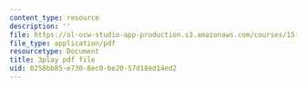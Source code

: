```yaml
---
content_type: resource
description: ''
file: https://ol-ocw-studio-app-production.s3.amazonaws.com/courses/15-390-new-enterprises-spring-2013/0258bb85e7308ec0be2057d18ed14ed2_Ma3ANiGPVNU.pdf
file_type: application/pdf
resourcetype: Document
title: 3play pdf file
uid: 0258bb85-e730-8ec0-be20-57d18ed14ed2
---
```

